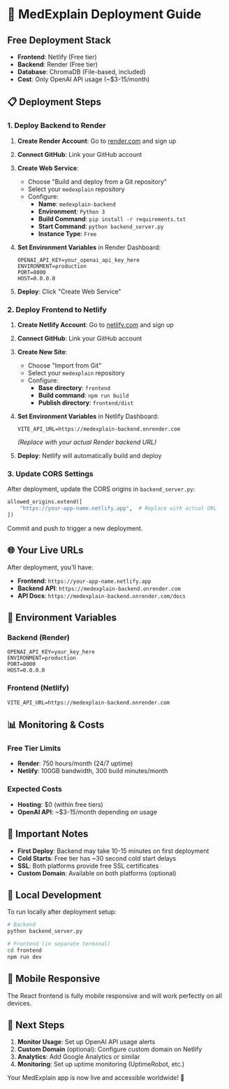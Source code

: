 # 🚀 MedExplain Deployment Guide

## Free Deployment Stack

- **Frontend**: Netlify (Free tier)
- **Backend**: Render (Free tier) 
- **Database**: ChromaDB (File-based, included)
- **Cost**: Only OpenAI API usage (~$3-15/month)

## 📋 Deployment Steps

### 1. Deploy Backend to Render

1. **Create Render Account**: Go to [render.com](https://render.com) and sign up
2. **Connect GitHub**: Link your GitHub account
3. **Create Web Service**:
   - Choose "Build and deploy from a Git repository"
   - Select your `medexplain` repository
   - Configure:
     - **Name**: `medexplain-backend`
     - **Environment**: `Python 3`
     - **Build Command**: `pip install -r requirements.txt`
     - **Start Command**: `python backend_server.py`
     - **Instance Type**: `Free`

4. **Set Environment Variables** in Render Dashboard:
   ```
   OPENAI_API_KEY=your_openai_api_key_here
   ENVIRONMENT=production
   PORT=8000
   HOST=0.0.0.0
   ```

5. **Deploy**: Click "Create Web Service"

### 2. Deploy Frontend to Netlify

1. **Create Netlify Account**: Go to [netlify.com](https://netlify.com) and sign up
2. **Connect GitHub**: Link your GitHub account  
3. **Create New Site**:
   - Choose "Import from Git"
   - Select your `medexplain` repository
   - Configure:
     - **Base directory**: `frontend`
     - **Build command**: `npm run build`
     - **Publish directory**: `frontend/dist`

4. **Set Environment Variables** in Netlify Dashboard:
   ```
   VITE_API_URL=https://medexplain-backend.onrender.com
   ```
   *(Replace with your actual Render backend URL)*

5. **Deploy**: Netlify will automatically build and deploy

### 3. Update CORS Settings

After deployment, update the CORS origins in `backend_server.py`:

```python
allowed_origins.extend([
    "https://your-app-name.netlify.app",  # Replace with actual URL
])
```

Commit and push to trigger a new deployment.

## 🌐 Your Live URLs

After deployment, you'll have:

- **Frontend**: `https://your-app-name.netlify.app`
- **Backend API**: `https://medexplain-backend.onrender.com`
- **API Docs**: `https://medexplain-backend.onrender.com/docs`

## 🔧 Environment Variables

### Backend (Render)
```env
OPENAI_API_KEY=your_key_here
ENVIRONMENT=production
PORT=8000
HOST=0.0.0.0
```

### Frontend (Netlify)
```env
VITE_API_URL=https://medexplain-backend.onrender.com
```

## 📊 Monitoring & Costs

### Free Tier Limits
- **Render**: 750 hours/month (24/7 uptime)
- **Netlify**: 100GB bandwidth, 300 build minutes/month

### Expected Costs
- **Hosting**: $0 (within free tiers)
- **OpenAI API**: ~$3-15/month depending on usage

## 🚨 Important Notes

- **First Deploy**: Backend may take 10-15 minutes on first deployment
- **Cold Starts**: Free tier has ~30 second cold start delays
- **SSL**: Both platforms provide free SSL certificates
- **Custom Domain**: Available on both platforms (optional)

## 🔧 Local Development

To run locally after deployment setup:

```bash
# Backend
python backend_server.py

# Frontend (in separate terminal)
cd frontend
npm run dev
```

## 📱 Mobile Responsive

The React frontend is fully mobile responsive and will work perfectly on all devices.

## 🎯 Next Steps

1. **Monitor Usage**: Set up OpenAI API usage alerts
2. **Custom Domain** (optional): Configure custom domain on Netlify
3. **Analytics**: Add Google Analytics or similar
4. **Monitoring**: Set up uptime monitoring (UptimeRobot, etc.)

Your MedExplain app is now live and accessible worldwide! 🎉